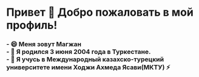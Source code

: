 <h1>Привет 👋 Добро пожаловать в мой профиль!</h1>

<!--
**magzhanabdi/magzhanabdi** is a ✨ _special_ ✨ repository because its `README.md` (this file) appears on your GitHub profile.

Here are some ideas to get you started:
-->
<h3>- 😄 Меня зовут Магжан <br>
- 🌱 Я родился 3 июня 2004 года в Туркестане. <br> 
- 🔭 Я учусь в Международный казахско-турецкий университете имени Ходжи Ахмеда Ясави(МКТУ) ⚡ <br>
</h3>


